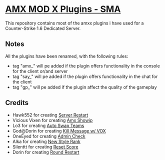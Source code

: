 [AMX MOD X Plugins - SMA][github]
====================

This repository contains most of the amxx plugins i have used for a Counter-Strike 1.6 Dedicated Server.

Notes
-----
All the plugins have been renamed, with the following rules:
- tag "amx_" will pe added if the plugin offers functionality in the console for the client or/and server
- tag "say_" will pe added if the plugin offers functionality in the chat for the client
- tag "gp_" will pe added if the plugin affect the quality of the gameplay

Credits
-------
- Hawk552 for creating [Server Restart](https://forums.alliedmods.net/showthread.php?t=23826)
- Vicious Vixen for creating [Amx Showip](https://forums.alliedmods.net/showthread.php?t=197662)
- Lo3 for creating [Auto Swap Teams](https://forums.alliedmods.net/showthread.php?t=90898)
- God@Dorin for creating [Kill Message w/ VOX](https://forums.alliedmods.net/showthread.php?t=798314)
- OneEyed for creating [Admin Check](https://forums.alliedmods.net/showthread.php?p=230189)
- Alka for creating [New Style Rank](https://forums.alliedmods.net/showthread.php?p=710055)
- Silenttt for creating [Reset Score](https://forums.alliedmods.net/showthread.php?t=74207)
- Dorin for creating [Round Restart](https://forums.alliedmods.net/showthread.php?p=798354)

[github]: https://github.com/Jessyy/amxx-plugins-sma
